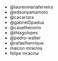 - @laurenmariaferreira
- @edsonyamamoto
- @cacarrara
- @gabrielDpadua
- @cauethenorio
- @thiagolopes
- @pedro-walter
- @rafaelhenrique
- maicon mracina
- felipe mracina